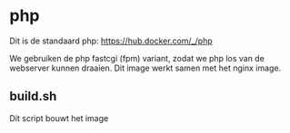 php
===

Dit is de standaard php: https://hub.docker.com/_/php

We gebruiken de php fastcgi (fpm) variant, zodat we php los van de webserver kunnen draaien. Dit image werkt samen met het nginx image.

build.sh
--------

Dit script bouwt het image


